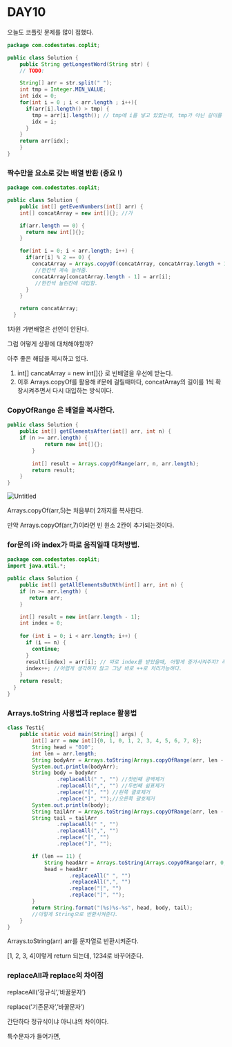 # DAY10

오늘도 코플릿 문제를 많이 접했다.

```java
package com.codestates.coplit; 

public class Solution { 
	public String getLongestWord(String str) {
    // TODO:

    String[] arr = str.split(" ");
    int tmp = Integer.MIN_VALUE;
    int idx = 0;
    for(int i = 0 ; i < arr.length ; i++){
      if(arr[i].length() > tmp) {
        tmp = arr[i].length(); // tmp에 i를 넣고 있었는데, tmp가 아닌 길이를 넣어줘야한다.
        idx = i;
      }
    }
    return arr[idx];
	}
}
```

### 짝수만을 요소로 갖는 배열 반환 (중요 !)

```java
package com.codestates.coplit; 

public class Solution { 
	public int[] getEvenNumbers(int[] arr) {
    int[] concatArray = new int[]{}; //가

    if(arr.length == 0) {
      return new int[]{};
    }

    for(int i = 0; i < arr.length; i++) {
      if(arr[i] % 2 == 0) {
        concatArray = Arrays.copyOf(concatArray, concatArray.length + 1);
         //한칸씩 계속 늘려줌.
        concatArray[concatArray.length - 1] = arr[i];
         //한칸씩 늘린칸에 대입함.
      }
    }

    return concatArray;
  }
```

1차원 가변배열은 선언이 안된다.

그럼 어떻게 상황에 대처해야할까?

아주 좋은 해답을 제시하고 있다.

1. int[] cancatArray = new int[]{} 로 빈배열을 우선에 받는다.
2. 이후 Arrays.copyOf를 활용해 if문에 걸릴때마다, concatArray의 길이를 1씩 확장시켜주면서 다시 대입하는 방식이다.

### CopyOfRange 은 배열을 복사한다.

```java
public class Solution { 
	public int[] getElementsAfter(int[] arr, int n) {
    if (n >= arr.length) {
			return new int[]{};
		}
    
		int[] result = Arrays.copyOfRange(arr, n, arr.length);
		return result;
	} 
}
```
![Untitled](https://user-images.githubusercontent.com/70310271/167455212-2f6c3a19-b7c8-4030-8836-092c5ec98cb5.png)

Arrays.copyOf(arr,5)는 처음부터 2까지를 복사한다.

만약 Arrays.copyOf(arr,7)이라면 빈 원소 2칸이 추가되는것이다.

### for문의 i와 index가 따로 움직일때 대처방법.

```java
package com.codestates.coplit; 
import java.util.*;

public class Solution { 
	public int[] getAllElementsButNth(int[] arr, int n) {
    if (n >= arr.length) {
       return arr;
    }

    int[] result = new int[arr.length - 1];
    int index = 0;
		
    for (int i = 0; i < arr.length; i++) {
      if (i == n) {
        continue;
      }
      result[index] = arr[i]; // 따로 index를 받았을때, 어떻게 증가시켜주지? 라고 생각했다.
      index++; //어렵게 생각하지 않고 그냥 바로 ++로 처리가능하다.
    }
    return result;
  }
}
```

### Arrays.toString 사용법과 replace 활용법

```java
class Test1{
    public static void main(String[] args) {
        int[] arr = new int[]{0, 1, 0, 1, 2, 3, 4, 5, 6, 7, 8};
        String head = "010";
        int len = arr.length;
        String bodyArr = Arrays.toString(Arrays.copyOfRange(arr, len - 8, len - 4));
        System.out.println(bodyArr);
        String body = bodyArr
                .replaceAll(" ", "") //첫번째 공백제거
                .replaceAll(",", "") //두번째 쉼표제거
                .replace("[", "") //왼쪽 괄호제거
                .replace("]", "");//오른쪽 괄호제거
        System.out.println(body);
        String tailArr = Arrays.toString(Arrays.copyOfRange(arr, len - 4, len));
        String tail = tailArr
                .replaceAll(" ", "")
                .replaceAll(",", "")
                .replace("[", "")
                .replace("]", "");

        if (len == 11) {
            String headArr = Arrays.toString(Arrays.copyOfRange(arr, 0, 3));
            head = headArr
                    .replaceAll(" ", "")
                    .replaceAll(",", "")
                    .replace("[", "")
                    .replace("]", "");
        }
        return String.format("(%s)%s-%s", head, body, tail);
        //이렇게 String으로 반환시켜준다.
    }
}
```

Arrays.toString(arr) arr를 문자열로 반환시켜준다.

[1, 2, 3, 4]이렇게 return 되는데, 1234로 바꾸어준다.

### replaceAll과 replace의 차이점

replaceAll(’정규식’,’바꿀문자’)

replace(’기존문자’,’바꿀문자’)

간단하다 정규식이냐 아니냐의 차이이다.

특수문자가 들어가면,
